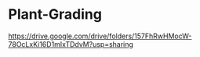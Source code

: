 # Plant-Grading
https://drive.google.com/drive/folders/157FhRwHMocW-78OcLxKi16D1mIxTDdvM?usp=sharing
